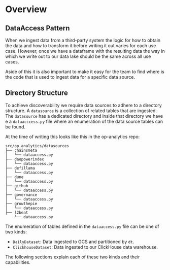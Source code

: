 # Overview

## DataAccess Pattern

When we ingest data from a third-party system the logic for how to obtain the data and how to
transform it before writing it out varies for each use case.  However, once we have a dataframe
with the resulting data the way in which we write out to our data lake should be the same
across all use cases.

Aside of this it is also important to make it easy for the team to find where is the code
that is used to ingest data for a specific data source. 


## Directory Structure

To achieve discoverability we require data sources to adhere to a directory structure. 
A `datasource` is a collection of related tables that are ingested.  The `datasource` has 
a dedicated directory and inside that directory we have  e a `dataacccess.py` file where
an enumeration of the data source tables can be found.

At the time of writing this looks like this in the op-analytics repo:
```
src/op_analytics/datasources
├── chainsmeta
│   └── dataaccess.py
├── daopowerindex
│   └── dataaccess.py
├── defillama
│   └── dataaccess.py
├── dune
│   └── dataaccess.py
├── github
│   └── dataaccess.py
├── governance
│   └── dataaccess.py
├── growthepie
│   └── dataaccess.py
├── l2beat
    └── dataaccess.py
```

The enumeration of tables defined in the `dataaccess.py` file can be one of two kinds:

- `DailyDataset`: Data ingested to GCS and partitioned by `dt`.
- `ClickhouseDataset`: Data ingested to our ClickHouse data warehouse.

The following sections explain each of these two kinds and their capabilities.